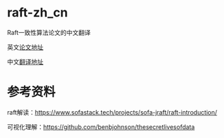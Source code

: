 # raft-zh_cn
Raft一致性算法论文的中文翻译

英文[论文地址](https://ramcloud.atlassian.net/wiki/download/attachments/6586375/raft.pdf)

中文[翻译地址](https://github.com/nameof/raft-zh_cn/blob/master/raft-zh_cn.md)

# 参考资料
raft解读：https://www.sofastack.tech/projects/sofa-jraft/raft-introduction/

可视化理解：https://github.com/benbjohnson/thesecretlivesofdata
